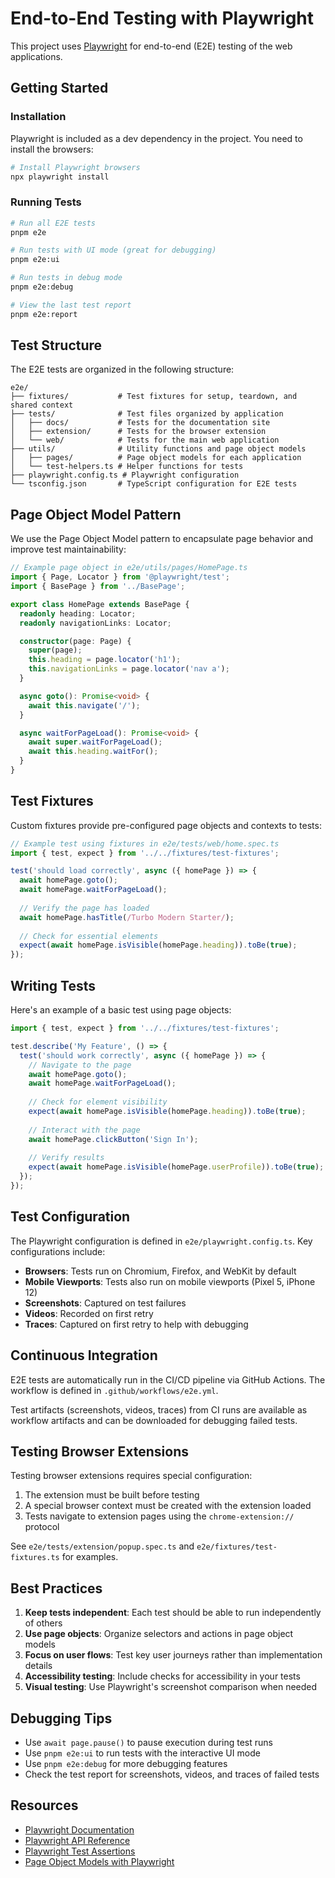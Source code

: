 # End-to-End Testing with Playwright

This project uses [Playwright](https://playwright.dev/) for end-to-end (E2E) testing of the web applications.

## Getting Started

### Installation

Playwright is included as a dev dependency in the project. You need to install the browsers:

```bash
# Install Playwright browsers
npx playwright install
```

### Running Tests

```bash
# Run all E2E tests
pnpm e2e

# Run tests with UI mode (great for debugging)
pnpm e2e:ui

# Run tests in debug mode
pnpm e2e:debug

# View the last test report
pnpm e2e:report
```

## Test Structure

The E2E tests are organized in the following structure:

```
e2e/
├── fixtures/           # Test fixtures for setup, teardown, and shared context
├── tests/              # Test files organized by application
│   ├── docs/           # Tests for the documentation site
│   ├── extension/      # Tests for the browser extension
│   └── web/            # Tests for the main web application
├── utils/              # Utility functions and page object models
│   ├── pages/          # Page object models for each application
│   └── test-helpers.ts # Helper functions for tests
├── playwright.config.ts # Playwright configuration
└── tsconfig.json       # TypeScript configuration for E2E tests
```

## Page Object Model Pattern

We use the Page Object Model pattern to encapsulate page behavior and improve test maintainability:

```typescript
// Example page object in e2e/utils/pages/HomePage.ts
import { Page, Locator } from '@playwright/test';
import { BasePage } from '../BasePage';

export class HomePage extends BasePage {
  readonly heading: Locator;
  readonly navigationLinks: Locator;

  constructor(page: Page) {
    super(page);
    this.heading = page.locator('h1');
    this.navigationLinks = page.locator('nav a');
  }

  async goto(): Promise<void> {
    await this.navigate('/');
  }

  async waitForPageLoad(): Promise<void> {
    await super.waitForPageLoad();
    await this.heading.waitFor();
  }
}
```

## Test Fixtures

Custom fixtures provide pre-configured page objects and contexts to tests:

```typescript
// Example test using fixtures in e2e/tests/web/home.spec.ts
import { test, expect } from '../../fixtures/test-fixtures';

test('should load correctly', async ({ homePage }) => {
  await homePage.goto();
  await homePage.waitForPageLoad();
  
  // Verify the page has loaded
  await homePage.hasTitle(/Turbo Modern Starter/);
  
  // Check for essential elements
  expect(await homePage.isVisible(homePage.heading)).toBe(true);
});
```

## Writing Tests

Here's an example of a basic test using page objects:

```typescript
import { test, expect } from '../../fixtures/test-fixtures';

test.describe('My Feature', () => {
  test('should work correctly', async ({ homePage }) => {
    // Navigate to the page
    await homePage.goto();
    await homePage.waitForPageLoad();
    
    // Check for element visibility
    expect(await homePage.isVisible(homePage.heading)).toBe(true);
    
    // Interact with the page
    await homePage.clickButton('Sign In');
    
    // Verify results
    expect(await homePage.isVisible(homePage.userProfile)).toBe(true);
  });
});
```

## Test Configuration

The Playwright configuration is defined in `e2e/playwright.config.ts`. Key configurations include:

- **Browsers**: Tests run on Chromium, Firefox, and WebKit by default
- **Mobile Viewports**: Tests also run on mobile viewports (Pixel 5, iPhone 12)
- **Screenshots**: Captured on test failures
- **Videos**: Recorded on first retry
- **Traces**: Captured on first retry to help with debugging

## Continuous Integration

E2E tests are automatically run in the CI/CD pipeline via GitHub Actions. The workflow is defined in `.github/workflows/e2e.yml`.

Test artifacts (screenshots, videos, traces) from CI runs are available as workflow artifacts and can be downloaded for debugging failed tests.

## Testing Browser Extensions

Testing browser extensions requires special configuration:

1. The extension must be built before testing
2. A special browser context must be created with the extension loaded
3. Tests navigate to extension pages using the `chrome-extension://` protocol

See `e2e/tests/extension/popup.spec.ts` and `e2e/fixtures/test-fixtures.ts` for examples.

## Best Practices

1. **Keep tests independent**: Each test should be able to run independently of others
2. **Use page objects**: Organize selectors and actions in page object models
3. **Focus on user flows**: Test key user journeys rather than implementation details
4. **Accessibility testing**: Include checks for accessibility in your tests
5. **Visual testing**: Use Playwright's screenshot comparison when needed

## Debugging Tips

- Use `await page.pause()` to pause execution during test runs
- Use `pnpm e2e:ui` to run tests with the interactive UI mode
- Use `pnpm e2e:debug` for more debugging features
- Check the test report for screenshots, videos, and traces of failed tests

## Resources

- [Playwright Documentation](https://playwright.dev/docs/intro)
- [Playwright API Reference](https://playwright.dev/docs/api/class-playwright)
- [Playwright Test Assertions](https://playwright.dev/docs/test-assertions)
- [Page Object Models with Playwright](https://playwright.dev/docs/test-pom)